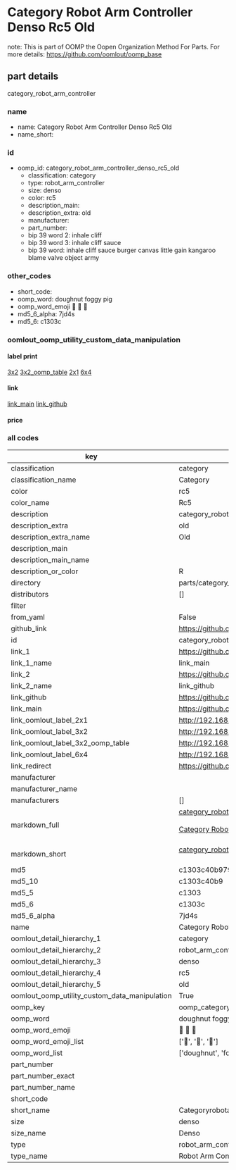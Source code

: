 # Category Robot Arm Controller Denso Rc5 Old  

note: This is part of OOMP the Oopen Organization Method For Parts. For more details: https://github.com/oomlout/oomp_base

##  part details
  



category_robot_arm_controller



### name
* name: Category Robot Arm Controller Denso Rc5 Old
* name_short: 
### id
* oomp_id: category_robot_arm_controller_denso_rc5_old
  * classification: category
  * type: robot_arm_controller
  * size: denso
  * color: rc5
  * description_main: 
  * description_extra: old
  * manufacturer: 
  * part_number: 
  * bip 39 word 2: inhale cliff
  * bip 39 word 3: inhale cliff sauce
  * bip 39 word: inhale cliff sauce burger canvas little gain kangaroo blame valve object army

### other_codes
* short_code: 
* oomp_word: doughnut foggy pig
* oomp_word_emoji :doughnut: :foggy: :pig:
* md5_6_alpha: 7jd4s
* md5_6: c1303c






### oomlout_oomp_utility_custom_data_manipulation
#### label print
[3x2](http://192.168.1.245:1112/?label=oomp%207jd4s)
[3x2_oomp_table](http://192.168.1.108:1112/?label=oomp%207jd4s)
[2x1](http://192.168.1.242:1112/?label=oomp%207jd4s)
[6x4](http://192.168.1.55:1112/?label=oomp%207jd4s)    

#### link

[link_main](https://github.com/oomlout/oomlout_oomp_version_1_messy/tree/main/parts/category_robot_arm_controller_denso_rc5_old) [link_github](https://github.com/oomlout/oomlout_oomp_version_1_messy/tree/main/parts/category_robot_arm_controller_denso_rc5_old)                             

#### price







### all codes 
| key | value |  
| --- | --- |  
| classification | category |  
| classification_name | Category |  
| color | rc5 |  
| color_name | Rc5 |  
| description | category_robot_arm_controller |  
| description_extra | old |  
| description_extra_name | Old |  
| description_main |  |  
| description_main_name |  |  
| description_or_color | R  |  
| directory | parts/category_robot_arm_controller_denso_rc5_old |  
| distributors | [] |  
| filter |  |  
| from_yaml | False |  
| github_link | https://github.com/oomlout/oomlout_oomp_part_src/tree/main/parts/category_robot_arm_controller_denso_rc5_old |  
| id | category_robot_arm_controller_denso_rc5_old |  
| link_1 | https://github.com/oomlout/oomlout_oomp_version_1_messy/tree/main/parts/category_robot_arm_controller_denso_rc5_old |  
| link_1_name | link_main |  
| link_2 | https://github.com/oomlout/oomlout_oomp_version_1_messy/tree/main/parts/category_robot_arm_controller_denso_rc5_old |  
| link_2_name | link_github |  
| link_github | https://github.com/oomlout/oomlout_oomp_version_1_messy/tree/main/parts/category_robot_arm_controller_denso_rc5_old |  
| link_main | https://github.com/oomlout/oomlout_oomp_version_1_messy/tree/main/parts/category_robot_arm_controller_denso_rc5_old |  
| link_oomlout_label_2x1 | http://192.168.1.242:1112/?label=oomp%207jd4s |  
| link_oomlout_label_3x2 | http://192.168.1.245:1112/?label=oomp%207jd4s |  
| link_oomlout_label_3x2_oomp_table | http://192.168.1.108:1112/?label=oomp%207jd4s |  
| link_oomlout_label_6x4 | http://192.168.1.55:1112/?label=oomp%207jd4s |  
| link_redirect | https://github.com/oomlout/oomlout_oomp_version_1_messy/tree/main/parts/category_robot_arm_controller_denso_rc5_old |  
| manufacturer |  |  
| manufacturer_name |  |  
| manufacturers | [] |  
| markdown_full | [category_robot_arm_controller_denso_rc5_old](none)<br>[](none)<br>[Category Robot Arm Controller Denso Rc5 Old](none)<br><br> |  
| markdown_short | [category_robot_arm_controller_denso_rc5_old](none)<br><br> |  
| md5 | c1303c40b9798bda0a10d1eb7f0abb9d |  
| md5_10 | c1303c40b9 |  
| md5_5 | c1303 |  
| md5_6 | c1303c |  
| md5_6_alpha | 7jd4s |  
| name | Category Robot Arm Controller Denso Rc5 Old |  
| oomlout_detail_hierarchy_1 | category |  
| oomlout_detail_hierarchy_2 | robot_arm_controller |  
| oomlout_detail_hierarchy_3 | denso |  
| oomlout_detail_hierarchy_4 | rc5 |  
| oomlout_detail_hierarchy_5 | old |  
| oomlout_oomp_utility_custom_data_manipulation | True |  
| oomp_key | oomp_category_robot_arm_controller_denso_rc5_old |  
| oomp_word | doughnut foggy pig |  
| oomp_word_emoji | :doughnut: :foggy: :pig: |  
| oomp_word_emoji_list | [':doughnut:', ':foggy:', ':pig:'] |  
| oomp_word_list | ['doughnut', 'foggy', 'pig'] |  
| part_number |  |  
| part_number_exact |  |  
| part_number_name |  |  
| short_code |  |  
| short_name | Categoryrobotarmcontroller |  
| size | denso |  
| size_name | Denso |  
| type | robot_arm_controller |  
| type_name | Robot Arm Controller |  
